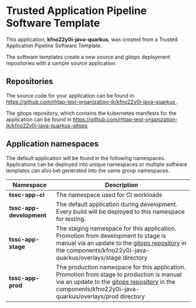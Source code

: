 # Trusted Application Pipeline Software Template

This application, **kfno22y0i-java-quarkus**, was created from a Trusted Application Pipeline Software Template.

The software templates create a new source and gitops deployment repositories with a sample source application. 

## Repositories

The source code for your application can be found in [https://github.com/rhtap-test-organization-jk/kfno22y0i-java-quarkus ](https://github.com/rhtap-test-organization-jk/kfno22y0i-java-quarkus ).
 
The gitops repository, which contains the kubernetes manifests for the application can be found in 
[https://github.com/rhtap-test-organization-jk/kfno22y0i-java-quarkus-gitops ](https://github.com/rhtap-test-organization-jk/kfno22y0i-java-quarkus-gitops ) 

## Application namespaces 

The default application will be found in the following namespaces. Applications can be deployed into unique namespaces or multiple software templates can also bet generated into the same group namespaces.  

|  Namespace   |  Description   |  
| -------- | -------- |
| **tssc-app-ci** | The namespace used for CI workloads |
| **tssc-app-development** | The default application during development. Every build will be deployed to this namespace for testing. |
| **tssc-app-stage** | The staging namespace for this application. Promotion from development to stage is manual via an update to the [gitops repository](https://github.com/rhtap-test-organization-jk/kfno22y0i-java-quarkus-gitops ) in the components/kfno22y0i-java-quarkus/overlays/stage directory |
| **tssc-app-prod** | The production namespace for this application. Promotion from stage to production is manual via an update to the [gitops repository](https://github.com/rhtap-test-organization-jk/kfno22y0i-java-quarkus-gitops ) in the components/kfno22y0i-java-quarkus/overlays/prod directory |